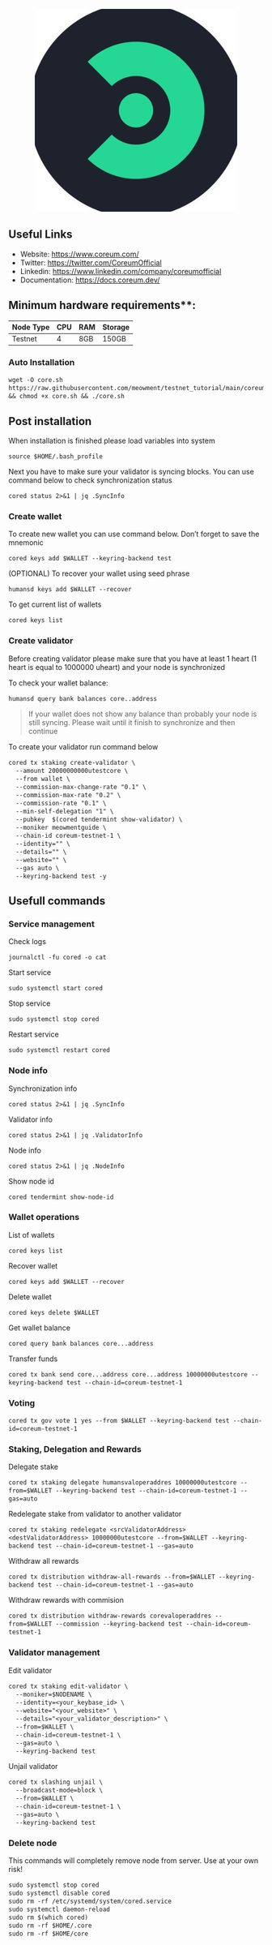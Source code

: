 <p align="center">
  <img height="400" height="400" src="https://raw.githubusercontent.com/meowment/meowment/main/Logo/coreum.jpg">
</p>

## Useful Links
- Website: https://www.coreum.com/
- Twitter: https://twitter.com/CoreumOfficial
- Linkedin: https://www.linkedin.com/company/coreumofficial
- Documentation: https://docs.coreum.dev/

## Minimum hardware requirements**:

| Node Type |CPU | RAM  | Storage  | 
|-----------|----|------|----------|
| Testnet   |   4|  8GB | 150GB    |

### Auto Installation
```
wget -O core.sh https://raw.githubusercontent.com/meowment/testnet_tutorial/main/coreum/core.sh && chmod +x core.sh && ./core.sh
```

## Post installation

When installation is finished please load variables into system
```
source $HOME/.bash_profile
```

Next you have to make sure your validator is syncing blocks. You can use command below to check synchronization status
```
cored status 2>&1 | jq .SyncInfo
```
### Create wallet
To create new wallet you can use command below. Don’t forget to save the mnemonic
```
cored keys add $WALLET --keyring-backend test
```

(OPTIONAL) To recover your wallet using seed phrase
```
humansd keys add $WALLET --recover
```

To get current list of wallets
```
cored keys list
```

### Create validator
Before creating validator please make sure that you have at least 1 heart (1 heart is equal to 1000000 uheart) and your node is synchronized

To check your wallet balance:
```
humansd query bank balances core..address
```
> If your wallet does not show any balance than probably your node is still syncing. Please wait until it finish to synchronize and then continue 

To create your validator run command below
```
cored tx staking create-validator \
  --amount 20000000000utestcore \
  --from wallet \
  --commission-max-change-rate "0.1" \
  --commission-max-rate "0.2" \
  --commission-rate "0.1" \
  --min-self-delegation "1" \
  --pubkey  $(cored tendermint show-validator) \
  --moniker meowmentguide \
  --chain-id coreum-testnet-1 \
  --identity="" \
  --details="" \
  --website="" \
  --gas auto \
  --keyring-backend test -y
```

## Usefull commands
### Service management
Check logs
```
journalctl -fu cored -o cat
```

Start service
```
sudo systemctl start cored
```

Stop service
```
sudo systemctl stop cored
```

Restart service
```
sudo systemctl restart cored
```

### Node info
Synchronization info
```
cored status 2>&1 | jq .SyncInfo
```

Validator info
```
cored status 2>&1 | jq .ValidatorInfo
```

Node info
```
cored status 2>&1 | jq .NodeInfo
```

Show node id
```
cored tendermint show-node-id
```

### Wallet operations
List of wallets
```
cored keys list
```

Recover wallet
```
cored keys add $WALLET --recover
```

Delete wallet
```
cored keys delete $WALLET
```

Get wallet balance
```
cored query bank balances core...address
```

Transfer funds
```
cored tx bank send core...address core...address 10000000utestcore --keyring-backend test --chain-id=coreum-testnet-1
```

### Voting
```
cored tx gov vote 1 yes --from $WALLET --keyring-backend test --chain-id=coreum-testnet-1
```

### Staking, Delegation and Rewards
Delegate stake
```
cored tx staking delegate humansvaloperaddres 10000000utestcore --from=$WALLET --keyring-backend test --chain-id=coreum-testnet-1 --gas=auto
```

Redelegate stake from validator to another validator
```
cored tx staking redelegate <srcValidatorAddress> <destValidatorAddress> 10000000utestcore --from=$WALLET --keyring-backend test --chain-id=coreum-testnet-1 --gas=auto
```

Withdraw all rewards
```
cored tx distribution withdraw-all-rewards --from=$WALLET --keyring-backend test --chain-id=coreum-testnet-1 --gas=auto
```

Withdraw rewards with commision
```
cored tx distribution withdraw-rewards corevaloperaddres --from=$WALLET --commission --keyring-backend test --chain-id=coreum-testnet-1
```

### Validator management
Edit validator
```
cored tx staking edit-validator \
  --moniker=$NODENAME \
  --identity=<your_keybase_id> \
  --website="<your_website>" \
  --details="<your_validator_description>" \
  --from=$WALLET \
  --chain-id=coreum-testnet-1 \
  --gas=auto \
  --keyring-backend test
```

Unjail validator
```
cored tx slashing unjail \
  --broadcast-mode=block \
  --from=$WALLET \
  --chain-id=coreum-testnet-1 \
  --gas=auto \
  --keyring-backend test
```

### Delete node
This commands will completely remove node from server. Use at your own risk!

```
sudo systemctl stop cored
sudo systemctl disable cored
sudo rm -rf /etc/systemd/system/cored.service
sudo systemctl daemon-reload
sudo rm $(which cored)
sudo rm -rf $HOME/.core
sudo rm -rf $HOME/core
```
